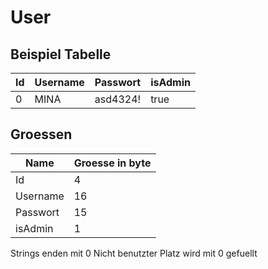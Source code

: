 # User


## Beispiel Tabelle

| Id | Username | Passwort | isAdmin |
| -- | -------- | -------- | ------- |
| 0  | MINA     | asd4324! | true    |


## Groessen

| Name | Groesse in byte |
| ---- | --------------- |
| Id | 4 |
| Username | 16 |
| Passwort | 15 |
| isAdmin | 1 |

Strings enden mit 0
Nicht benutzter Platz wird mit 0 gefuellt